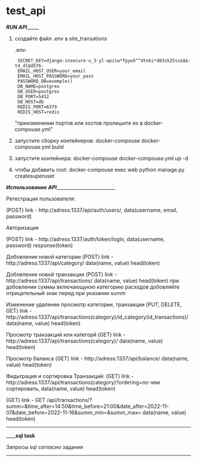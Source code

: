 # test_api
_______________RUN API____________________

1) создайте файл .env в site_transations

	.env:
 	
		SECRET_KEY=django-insecure-u_3-yl-wpziw*fpyw5^^dtnki*d83sk25sc&$&-t4_dl@d576-
		EMAIL_HOST_USER=your_email
		EMAIL_HOST_PASSWORD=your_pass
		PASSWORD_DB=exemple()
		DB_NAME=postgres
		DB_USER=postgres
		DB_PORT=5432
		DB_HOST=db
		REDIS_PORT=6379
		REDIS_HOST=redis
	"приизменении портов или хостов пропишите их в docker-compouse.yml"

2) запустите сборку контейнеров:
	docker-compouse docker-compouse.yml build

3) запустите контейнера:
	docker-compouse docker-compouse.yml up -d
4) чтобы добавить root:
	docker-compouse exec web python manage.py createsuperuser

_________Использование API__________________________________

Регестрация пользователя:

(POST) link - http://adress:1337/api/auth/users/, data(username, email, password)

Авторизация 

(POST) link - http://adress:1337/auth/token/login, data(username, password) response(token)

Добовление новой категории 
(POST) link - http://adress:1337/api/category/ data(name, value) head(token) 

Добовление новой транзакции
(POST) link - http://adress:1337/api/transactions/ data(name, value) head(token)
при добовлении суммы включающуюю категорию расходов добовляйте отрицательный знак перед при указании summ

Изменение удаление просмотр категории, транзакции
(PUT, DELETE, GET) link - http://adress:1337/api/transactions(category)/id_category(id_transactions)/ data(name, value) head(token)

Просмотр транзакций или категорй
(GET) link - http://adress:1337/api/transactions(category)/ data(name, value) head(token)

Просмотр баланса 
(GET) link -  http://adress:1337/api/balance/ data(name, value) head(token)

Фидьтрация и сортировка Транзакций: 
(GET) link - http://adress:1337/api/transactions(category)?ordering=по чем сортировать,   data(name, value) head(token)

(GET) link - GET /api/transactions/?summ=&time_after=14:50&time_before=21:00&date_after=2022-11-07&date_before=2022-11-16&summ_min=&summ_max=   data(name, value) head(token)


_____________________________________________________________________________________________________________________________



______________________sql task__________________

Запросы sql согласно задания
_______________________________________________